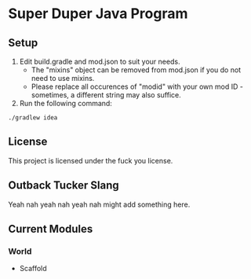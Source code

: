 # Super Duper Java Program

## Setup

1. Edit build.gradle and mod.json to suit your needs.
    * The "mixins" object can be removed from mod.json if you do not need to use mixins.
    * Please replace all occurences of "modid" with your own mod ID - sometimes, a different string may also suffice.
2. Run the following command:

```
./gradlew idea
```

## License

This project is licensed under the fuck you license.

## Outback Tucker Slang

Yeah nah yeah nah yeah nah might add something here.

## Current Modules
### World
* Scaffold
